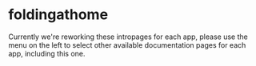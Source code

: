 # foldingathome

Currently we're reworking these intropages for each app, please use the menu on the left to select other available documentation pages for each app, including this one.
